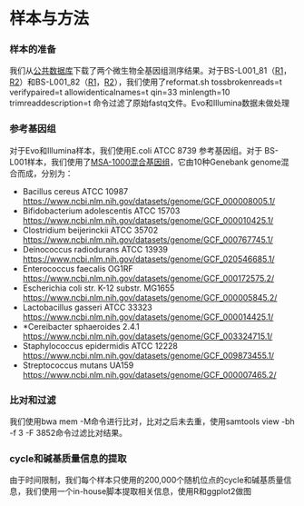 # 样本与方法

### 样本的准备
我们从[公共数据库](https://go.elementbiosciences.com/bacterial-whole-genome-sequencing)下载了两个微生物全基因组测序结果。对于BS-L001_81（[R1](https://element-public-data.s3.us-west-2.amazonaws.com/2023-Cloudbreak/elevate_bacteria_wgs/bases2fastq/APP-1810/BS-L001_81/BS-L001_81_R1.fastq.gz)，[R2](https://element-public-data.s3.us-west-2.amazonaws.com/2023-Cloudbreak/elevate_bacteria_wgs/bases2fastq/APP-1810/BS-L001_81/BS-L001_81_R2.fastq.gz)）和BS-L001_82（[R1](https://element-public-data.s3.us-west-2.amazonaws.com/2023-Cloudbreak/elevate_bacteria_wgs/bases2fastq/APP-1810/BS-L001_82/BS-L001_82_R1.fastq.gz)，[R2](https://element-public-data.s3.us-west-2.amazonaws.com/2023-Cloudbreak/elevate_bacteria_wgs/bases2fastq/APP-1810/BS-L001_82/BS-L001_82_R2.fastq.gz)），我们使用了reformat.sh tossbrokenreads=t verifypaired=t allowidenticalnames=t qin=33 minlength=10 trimreaddescription=t 命令过滤了原始fastq文件。Evo和Illumina数据未做处理

### 参考基因组
对于Evo和Illumina样本，我们使用E.coli ATCC 8739 参考基因组。对于 BS-L001样本，我们使用了[MSA-1000混合基因组](https://www.atcc.org/products/msa-1000)，它由10种Genebank genome混合而成，分别为：

- Bacillus cereus ATCC 10987 https://www.ncbi.nlm.nih.gov/datasets/genome/GCF_000008005.1/
- Bifidobacterium adolescentis ATCC 15703 https://www.ncbi.nlm.nih.gov/datasets/genome/GCF_000010425.1/
- Clostridium beijerinckii ATCC 35702 https://www.ncbi.nlm.nih.gov/datasets/genome/GCF_000767745.1/
- Deinococcus radiodurans ATCC 13939 https://www.ncbi.nlm.nih.gov/datasets/genome/GCF_020546685.1/
- Enterococcus faecalis OG1RF https://www.ncbi.nlm.nih.gov/datasets/genome/GCF_000172575.2/
- Escherichia coli str. K-12 substr. MG1655 https://www.ncbi.nlm.nih.gov/datasets/genome/GCF_000005845.2/
- Lactobacillus gasseri ATCC 33323 https://www.ncbi.nlm.nih.gov/datasets/genome/GCF_000014425.1/
- *Cereibacter sphaeroides 2.4.1 https://www.ncbi.nlm.nih.gov/datasets/genome/GCF_003324715.1/
- Staphylococcus epidermidis ATCC 12228 https://www.ncbi.nlm.nih.gov/datasets/genome/GCF_009873455.1/
- Streptococcus mutans UA159 https://www.ncbi.nlm.nih.gov/datasets/genome/GCF_000007465.2/

### 比对和过滤
我们使用bwa mem -M命令进行比对，比对之后未去重，使用samtools view -bh -f 3 -F 3852命令过滤比对结果。

### cycle和碱基质量信息的提取
由于时间限制，我们每个样本只使用的200,000个随机位点的cycle和碱基质量信息，我们使用一个in-house脚本提取相关信息，使用R和ggplot2做图

